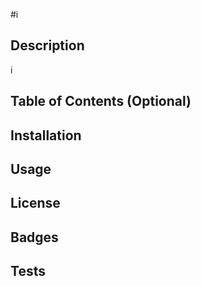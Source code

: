 
  
#i

## Description
i

## Table of Contents (Optional)


## Installation


## Usage

## License


## Badges


## Tests



